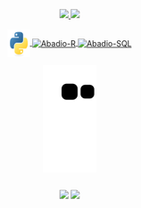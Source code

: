 <div align="center">
  <a href="https://github.com/rafaballerini">
  <img width="48%" src="https://github-readme-stats.vercel.app/api?username=PhD-costaJunior&show_icons=true&theme=dark&include_all_commits=true&count_private=true"/>
  <img width="50%" src="https://github-readme-stats.vercel.app/api/top-langs/?username=PhD-CostaJunior&layout=compact&langs_count=7&theme=dark"/>
<div style="display: inline_block"><br>
  <img align="center" alt="Abadio-Python" height="50" width="40" src="https://raw.githubusercontent.com/devicons/devicon/master/icons/python/python-original.svg">
  
  <img align="center" alt="Abadio-R" height="50" width="40" src="https://cdn.jsdelivr.net/gh/devicons/devicon/icons/rstudio/rstudio-original.svg">
  <img align="center" alt="Abadio-SQL" height="80" width="40" src="https://cdn.jsdelivr.net/gh/devicons/devicon/icons/mysql/mysql-original-wordmark.svg">
</div>

![snake.gif](https://github.com/PhD-CostaJunior/PhD-CostaJunior/blob/output/github-contribution-grid-snake.svg)

  ## 
<div> 
  <a href = "mailto:costajr.biom@gmail.com"><img src="https://img.shields.io/badge/Gmail-D14836?style=for-the-badge&logo=gmail&logoColor=white" target="_blank"></a>
  <a href="https://www.linkedin.com/in/abadio-pesquisador-clinico/" target="_blank"><img src="https://img.shields.io/badge/-LinkedIn-%230077B5?style=for-the-badge&logo=linkedin&logoColor=white" target="_blank"></a> 
</div>


<!--
**PhD-CostaJunior/PhD-CostaJunior** is a ✨ _special_ ✨ repository because its `README.md` (this file) appears on your GitHub profile.

Here are some ideas to get you started:

- 🔭 I’m currently working on ...
- 🌱 I’m currently learning ...
- 👯 I’m looking to collaborate on ...
- 🤔 I’m looking for help with ...
- 💬 Ask me about ...
- 📫 How to reach me: ...
- 😄 Pronouns: ...
- ⚡ Fun fact: ...
--!>
